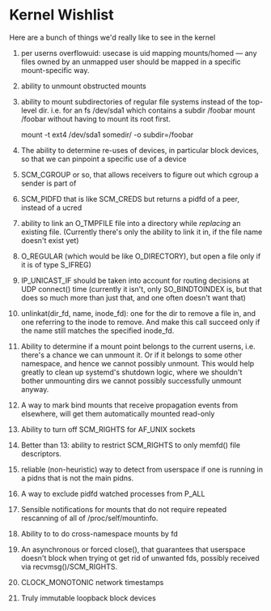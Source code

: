# Kernel Wishlist

Here are a bunch of things we'd really like to see in the kernel

1. per userns overflowuid: usecase is uid mapping mounts/homed — any files
   owned by an unmapped user should be mapped in a specific mount-specific way.

2. ability to unmount obstructed mounts

3. ability to mount subdirectories of regular file systems instead of the
   top-level dir. i.e. for an fs /dev/sda1 which contains a subdir /foobar
   mount /foobar without having to mount its root first.

   mount -t ext4 /dev/sda1 somedir/ -o subdir=/foobar

4. The ability to determine re-uses of devices, in particular block devices, so
   that we can pinpoint a specific use of a device

5. SCM_CGROUP or so, that allows receivers to figure out which cgroup a sender
   is part of

6. SCM_PIDFD that is like SCM_CREDS but returns a pidfd of a peer, instead of a
   ucred

7. ability to link an O_TMPFILE file into a directory while *replacing* an
   existing file. (Currently there's only the ability to link it in, if the
   file name doesn't exist yet)

8. O_REGULAR (which would be like O_DIRECTORY), but open a file only if it is
   of type S_IFREG)

9. IP_UNICAST_IF should be taken into account for routing decisions at UDP
   connect() time (currently it isn't, only SO_BINDTOINDEX is, but that does so
   much more than just that, and one often doesn't want that)

10. unlinkat(dir_fd, name, inode_fd): one for the dir to remove a file in,
    and one referring to the inode to remove. And make this call succeed only
    if the name still matches the specified inode_fd.

11. Ability to determine if a mount point belongs to the current userns, i.e.
    there's a chance we can unmount it. Or if it belongs to some other
    namespace, and hence we cannot possibly unmount. This would help greatly to
    clean up systemd's shutdown logic, where we shouldn't bother unmounting
    dirs we cannot possibly successfully unmount anyway.

12. A way to mark bind mounts that receive propagation events from elsewhere,
    will get them automatically mounted read-only

13. Ability to turn off SCM_RIGHTS for AF_UNIX sockets

14. Better than 13: ability to restrict SCM_RIGHTS to only memfd() file
    descriptors.

15. reliable (non-heuristic) way to detect from userspace if one is running in
    a pidns that is not the main pidns.

16. A way to exclude pidfd watched processes from P_ALL

17. Sensible notifications for mounts that do not require repeated rescanning
    of all of /proc/self/mountinfo.

18. Ability to to do cross-namespace mounts by fd

19. An asynchronous or forced close(), that guarantees that userspace doesn't
    block when trying ot get rid of unwanted fds, possibly received via
    recvmsg()/SCM_RIGHTS.

20. CLOCK_MONOTONIC network timestamps

21. Truly immutable loopback block devices
